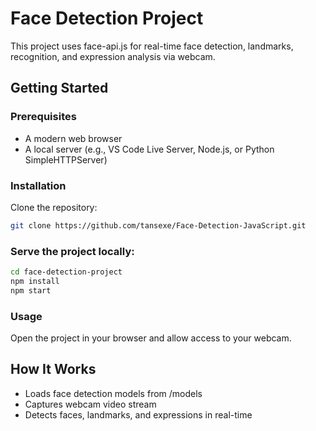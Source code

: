# Face Detection Project
This project uses face-api.js for real-time face detection, landmarks, recognition, and expression analysis via webcam.

## Getting Started
### Prerequisites
- A modern web browser
- A local server (e.g., VS Code Live Server, Node.js, or Python SimpleHTTPServer)

### Installation
Clone the repository:
```bash
git clone https://github.com/tansexe/Face-Detection-JavaScript.git
```
### Serve the project locally:

```bash
cd face-detection-project
npm install
npm start
```

### Usage
Open the project in your browser and allow access to your webcam.

## How It Works
- Loads face detection models from /models
- Captures webcam video stream
- Detects faces, landmarks, and expressions in real-time
